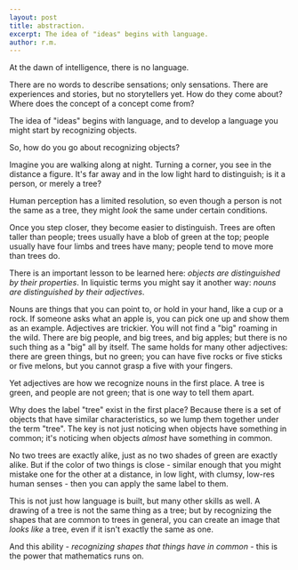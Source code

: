 ```yaml
---
layout: post
title: abstraction.
excerpt: The idea of "ideas" begins with language.
author: r.m.
---
```


At the dawn of intelligence, there is no language.

There are no words to describe sensations; only sensations. There are experiences and stories, but no storytellers yet. How do they come about? Where does the concept of a concept come from?

The idea of "ideas" begins with language, and to develop a language you might start by recognizing objects.

So, how do you go about recognizing objects?

Imagine you are walking along at night. Turning a corner, you see in the distance a figure. It's far away and in the low light hard to distinguish; is it a person, or merely a tree?

Human perception has a limited resolution, so even though a person is not the same as a tree, they might _look_ the same under certain conditions.

Once you step closer, they become easier to distinguish. Trees are often taller than people; trees usually have a blob of green at the top; people usually have four limbs and trees have many; people tend to move more than trees do.

There is an important lesson to be learned here: _objects are distinguished by their properties_. In liquistic terms you might say it another way: _nouns are distinguished by their adjectives_.

Nouns are things that you can point to, or hold in your hand, like a cup or a rock. If someone asks what an apple is, you can pick one up and show them as an example. Adjectives are trickier. You will not find a "big" roaming in the wild. There are big people, and big trees, and big apples; but there is no such thing as a "big" all by itself. The same holds for many other adjectives: there are green things, but no green; you can have five rocks or five sticks or five melons, but you cannot grasp a five with your fingers.

Yet adjectives are how we recognize nouns in the first place. A tree is green, and people are not green; that is one way to tell them apart.

Why does the label "tree" exist in the first place? Because there is a set of objects that have similar characteristics, so we lump them together under the term "tree". The key is not just noticing when objects have something in common; it's noticing when objects _almost_ have something in common.

No two trees are exactly alike, just as no two shades of green are exactly alike. But if the color of two things is close - similar enough that you might mistake one for the other at a distance, in low light, with clumsy, low-res human senses - then you can apply the same label to them.

This is not just how language is built, but many other skills as well. A drawing of a tree is not the same thing as a tree; but by recognizing the shapes that are common to trees in general, you can create an image that _looks like_ a tree, even if it isn't exactly the same as one.

And this ability - _recognizing shapes that things have in common_ - this is the power that mathematics runs on.
